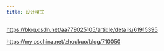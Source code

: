 ```yaml
---
title: 设计模式
---
```


https://blog.csdn.net/aa779025105/article/details/61915395

https://my.oschina.net/zhoukuo/blog/710050